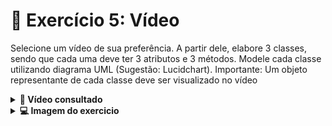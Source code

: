 # 🎥 Exercício 5: Vídeo

Selecione um vídeo de sua preferência. A partir dele,  elabore  3 classes, sendo que cada uma deve ter 3 atributos e 3 métodos. Modele cada classe utilizando diagrama UML (Sugestão: Lucidchart). Importante: Um objeto representante de cada classe deve ser visualizado no vídeo

<details>
<summary><strong> 🎥 Vídeo consultado </strong></summary>

#### 📺 Mundo Bita - Fazendinha

[![Assista ao vídeo](https://img.youtube.com/vi/cjONzZPJONc/hqdefault.jpg)](https://www.youtube.com/watch?v=cjONzZPJONc)

</details>

<details>
<summary><strong> 💻 Imagem do exercicio </strong></summary>

![image](https://github.com/JhowRossii/LP1/blob/c75a4b6074ffe4e9cfab6bfe6c590ed838ee5c31/PRIMEIRO%20EXERCICIO/Exercicio_05/exer5.png)
  
</details>

